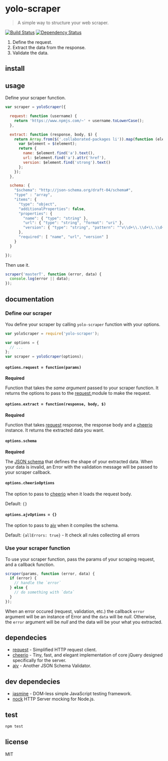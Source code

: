 # yolo-scraper

> A simple way to structure your web scraper.

[![Build Status](https://travis-ci.org/masterT/yolo-scraper.svg?branch=master)](https://travis-ci.org/masterT/yolo-scraper)
[![Dependency Status](https://gemnasium.com/badges/github.com/masterT/yolo-scraper.svg)](https://gemnasium.com/github.com/masterT/yolo-scraper)

1. Define the request.
2. Extract the data from the response.
3. Validate the data.


## install

<!-- Using NPM:

```bash
npm install yolo-scraper --save
``` -->

## usage

Define your scraper function.

```js
var scraper = yoloScraper({

  request: function (username) {
    return 'https://www.npmjs.com/~' + username.toLowerCase();
  },

  extract: function (response, body, $) {
    return Array.from($('.collaborated-packages li')).map(function (element) {
      var $element = $(element);
      return {
        name: $element.find('a').text(),
        url: $element.find('a').attr('href'),
        version: $element.find('strong').text()
      };
    });
  },

  schema: {
    "$schema": "http://json-schema.org/draft-04/schema#",
    "type" : "array",
    "items": {
      "type": "object",
      "additionalProperties": false,
      "properties": {
        "name": { "type": "string" },
        "url": { "type": "string", "format": "uri" },
        "version": { "type": "string", "pattern": "^v\\d+\\.\\d+\\.\\d+$" }
      },
      "required": [ "name", "url", "version" ]
    }
  }

});
```

Then use it.

```js
scraper('masterT', function (error, data) {
  console.log(error || data);
});
```

## documentation

### Define our scraper

You define your scraper by calling `yolo-scraper` function with your options.

```js
var yoloScraper = require('yolo-scraper');

var options = {
  // ...
};
var scraper = yoloScraper(options);
```

#### `options.request = function(params)`

**Required**

Function that takes the *same argument* passed to your scraper function. It returns the options to pass to the [request ](https://www.npmjs.com/package/request) module to make the request.


#### `options.extract = function(response, body, $)`

**Required**

Function that takes [request](https://www.npmjs.com/package/request) response, the response body and a [cheerio](https://www.npmjs.com/package/cheerio) instance. It returns the extracted data you want.


#### `options.schema`

**Required**

The [JSON schema](https://spacetelescope.github.io/understanding-json-schema/) that defines the shape of your extracted data. When your data is invalid, an Error with the validation message will be passed to your scraper callback.


#### `options.cheerioOptions`

The option to pass to [cheerio](https://www.npmjs.com/package/cheerio) when it loads the request body.

Default: `{}`


#### `options.ajvOptions = {}`

The option to pass to [ajv](https://www.npmjs.com/package/ajv) when it compiles the schema.

Default: `{allErrors: true}` - It check all rules collecting all errors


### Use your scraper function

To use your scraper function, pass the params of your scraping request, and a callback function.

```js
scraper(params, function (error, data) {
  if (error) {
    // handle the `error`
  } else {
    // do something with `data`
  }
});
```
When an error occured (request, validation, etc.) the callback `error` argument will be an instance of Error and the `data` will be *null*. Otherwise, the `error` argument will be *null* and the data will be your what you extracted.


## dependecies

- [request](https://www.npmjs.com/package/request) - Simplified HTTP request client.
- [cheerio](https://www.npmjs.com/package/cheerio) - Tiny, fast, and elegant implementation of core jQuery designed specifically for the server.
- [ajv](https://www.npmjs.com/package/ajv) - Another JSON Schema Validator.


## dev dependecies

- [jasmine](https://www.npmjs.com/package/jasmine) - DOM-less simple JavaScript testing framework.
- [nock](https://www.npmjs.com/package/nock) HTTP Server mocking for Node.js.

## test

```bash
npm test
```


## license

MIT
